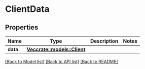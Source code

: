 # ClientData

## Properties

Name | Type | Description | Notes
------------ | ------------- | ------------- | -------------
**data** | [**Vec<crate::models::Client>**](Client.md) |  | 

[[Back to Model list]](../README.md#documentation-for-models) [[Back to API list]](../README.md#documentation-for-api-endpoints) [[Back to README]](../README.md)


